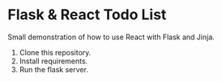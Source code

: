# Flask & React Todo List

Small demonstration of how to use React with Flask and Jinja.

1. Clone this repository.
2. Install requirements.
3. Run the flask server.
